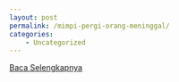 ```yaml
---
layout: post
permalink: /mimpi-pergi-orang-meninggal/
categories:
    - Uncategorized
---
```


[Baca Selengkapnya](/07)